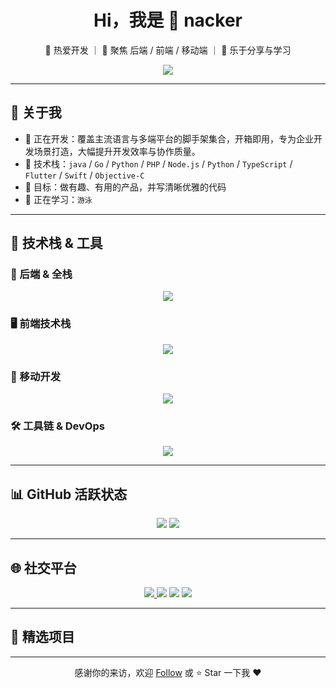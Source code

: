 <h1 align="center">Hi，我是 👋 nacker</h1>
<p align="center">
  🌱 热爱开发 ｜ 🎯 聚焦 后端 / 前端 / 移动端 ｜ 💬 乐于分享与学习
</p>

<p align="center">
  <img src="https://readme-typing-svg.herokuapp.com/?lines=Hello,+World!;全栈工程师+设计爱好者;坚持输出, 乐于分享!&center=true&size=20">
</p>

---

## 🧩 关于我

- 🔭 正在开发：覆盖主流语言与多端平台的脚手架集合，开箱即用，专为企业开发场景打造，大幅提升开发效率与协作质量。
- 🌱 技术栈：`java` / `Go` / `Python` / `PHP` / `Node.js` / `Python` / `TypeScript` / `Flutter` / `Swift` / `Objective-C`
- 🎯 目标：做有趣、有用的产品，并写清晰优雅的代码
- 🧠 正在学习：`游泳`

---

## 🔧 技术栈 & 工具

### 🔧 后端 & 全栈
<p align="center">
  <img src="https://skillicons.dev/icons?i=java,nodejs,go,php,python" />
</p>

### 🖥️ 前端技术栈
<p align="center">
  <img src="https://skillicons.dev/icons?i=html,css,js,ts,vue,react,vite" />
</p>

### 📱 移动开发
<p align="center">
  <img src="https://skillicons.dev/icons?i=flutter,dart,swift,objc" />
</p>

### 🛠️ 工具链 & DevOps
<p align="center">
  <img src="https://skillicons.dev/icons?i=git,github,docker,jenkins,linux,figma" />
</p>

---

## 📊 GitHub 活跃状态

<p align="center">
  <img src="https://github-readme-stats.vercel.app/api?username=nacker&show_icons=true&theme=radical" />
  <img src="https://github-readme-streak-stats.herokuapp.com/?user=nacker&theme=radical" />
</p>

---

## 🌐 社交平台

<p align="center">
  <a href="https://resume.twinswolves.com/images/wechat.jpg" target="_blank">
    <img src="https://img.shields.io/badge/WeChat-%2300c800.svg?style=for-the-badge&logo=wechat&logoColor=white" />
  </a>
  <a href="https://github.com/nacker" target="_blank"><img src="https://img.shields.io/badge/GitHub-%23121011.svg?style=for-the-badge&logo=github&logoColor=white" /></a>
  <a href="https://resume.twinswolves.com/" target="_blank"><img src="https://img.shields.io/badge/Blog-%23FF5722.svg?style=for-the-badge&logo=wordpress&logoColor=white" /></a>
  <a href="mailto:nackercn@gmail.com" target="_blank"><img src="https://img.shields.io/badge/Email-%230077B5.svg?style=for-the-badge&logo=gmail&logoColor=white" /></a>
</p>

---

## 📌 精选项目


---

<p align="center">感谢你的来访，欢迎 <a href="https://github.com/nacker">Follow</a> 或 ⭐ Star 一下我 ❤️</p>
